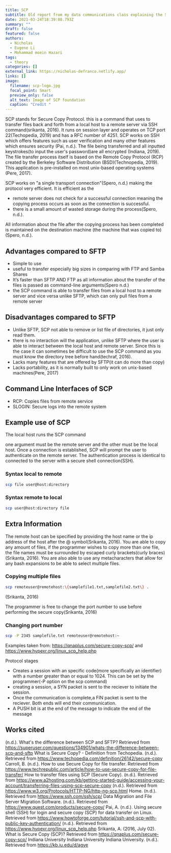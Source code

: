```yaml
---
title: SCP
subtitle: Old report from my data communications class explaining the SCP protocol
date: 2021-03-24T18:39:08.793Z
summary: ""
draft: false
featured: false
authors:
  - Nicholas
  - Eugene Li
  - Mohammad moein Hazari
tags:
  - theory
categories: []
external_link: https://nicholas-defranco.netlify.app/
links: []
image:
  filename: scp-logo.jpg
  focal_point: Smart
  preview_only: false
  alt_text: Image of SCP foundation
  caption: "Credit "
---
```

SCP stands for Secure Copy Protocol. this is a command that uses to transfer files back and forth from a local host to a remote server via SSH command(srikanta, 2016). It runs on session layer and operates on TCP port 22(Techopedia, 2019) and has a RFC number of 4251. SCP works on SSH which offers features such as user verification and many other features which ensures security (Pai, n.d.). The file being transferred and all inputted keystrokes(to input the user's password)are all encrypted (Indiana, 2019). The file transfer process itself is based on the Remote Copy Protocol (RCP) created by the Berkeley Software Distribution (BSD)(Technopedia, 2019). This application is pre-installed on most unix-based operating systems (Pere, 2017).

SCP works on "a single transport connection"(Spero, n.d.) making the protocol very efficient. It is efficient as the

* remote server does not check for a successful connection meaning the copying process occurs as soon as the connection is successful. 
* there is a small amount of wasted storage during the process(Spero, n.d.).

All information about the file after the copying process has been completed is maintained on the destination machine (the machine that was copied to)(Spero, n.d.).

## Advantages compared to SFTP

* Simple to use
* useful to transfer especially big sizes in comparing with FTP and Samba Shares
* It’s faster than SFTP AND FTP as all information about the transfer of the files is passed as command-line arguments(Spero n.d.)
* the SCP command is able to transfer files from a local host to a remote server and vice versa unlike SFTP, which can only pull files from a remote server

## Disadvantages compared to SFTP

* Unlike SFTP, SCP not able to remove or list file of directories, it just only read them.
* there is no interaction will the application, unlike SFTP where the user is able to interact between the local host and remote server. Since this is the case it can sometimes be difficult to use the SCP command as you must know the directory tree before hand(techraf, 2016).
* Lacks many features that are offered by SFTP(it can do more than copy)
* Lacks portability, as it is normally built to only work on unix-based machines(Pere, 2017)

## Command Line Interfaces of SCP

* RCP: Copies files from remote service
* SLOGIN: Secure logs into the remote system

## Example use of SCP

The local host runs the SCP command

one argument must be the remote server and the other must be the local host. Once a connection is established, SCP will prompt the user to authenticate on the remote server. The authentication process is identical to connected to the server with a secure shell connection(SSH).

### Syntax local to remote

```bash
scp file user@host:directory
```

### Syntax remote to local

```bash
scp user@host:directory file
```

## Extra Information

The remote host can be specified by providing the host name or the ip address of the host after the @ symbol(Srikanta, 2016). You are able to copy any amount of files, if the programmer wishes to copy more than one file, the file names must be surrounded by escaped curly brackets(curly braces)(Srikanta, 2016). You are also able to use any metacharacters that allow for any bash expansions to be able to select multiple files.

### Copying multiple files

```bash
scp remoteuser@remotehost:\{samplefile1.txt,samplefile2.txt\} .
```

(Srikanta, 2016)

The programmer is free to change the port number to use before performing the secure copy(Srikanta, 2016)

### Changing port number

```bash
scp -P 2345 samplefile.txt remoteuser@remotehost:~
```

Examples taken from: https://qnaplus.com/secure-copy-scp/ and https://www.hypexr.org/linux_scp_help.php

Protocol stages

* Creates a session with an specific code(more specifically an identifier) with a number greater than or equal to 1024. This can be set by the programmer(-P option on the scp command)
* creating a session, a SYN packet is sent to the reciever to initiate the session.
* Once the communication is complete,a FIN packet is sent to the reciever. Both ends will end their communication.
* A PUSH bit is at the end of the message to indicate the end of the message

## Works cited

(n.d.). What's the difference between SCP and SFTP? Retrieved from https://superuser.com/questions/134901/whats-the-difference-between-scp-and-sftp
What is Secure Copy? - Definition from Techopedia. (n.d.). Retrieved from https://www.techopedia.com/definition/26142/secure-copy
Carroll, B. (n.d.). How to use Secure Copy for file transfer. Retrieved from https://www.techrepublic.com/article/how-to-use-secure-copy-for-file-transfer/
How to transfer files using SCP (Secure Copy). (n.d.). Retrieved from https://www.a2hosting.com/kb/getting-started-guide/accessing-your-account/transferring-files-using-scp-secure-copy
(n.d.). Retrieved from https://www.w3.org/Protocols/HTTP-NG/http-ng-scp.html
Home. (n.d.). Retrieved from https://www.ssh.com/ssh/scp/
Data Migration and File Server Migration Software. (n.d.). Retrieved from https://www.quest.com/products/secure-copy/
Pai, A. (n.d.). Using secure shell (SSH) for login and secure copy (SCP) for data transfer on Linux. Retrieved from https://www.howtoforge.com/tutorial/ssh-and-scp-with-public-key-authentication/
(n.d.). Retrieved from https://www.hypexr.org/linux_scp_help.php
Srikanta, A. (2016, July 02). What is Secure Copy (SCP)? Retrieved from https://qnaplus.com/secure-copy-scp/
Indiana University Indiana University Indiana University. (n.d.). Retrieved from https://kb.iu.edu/d/agye
